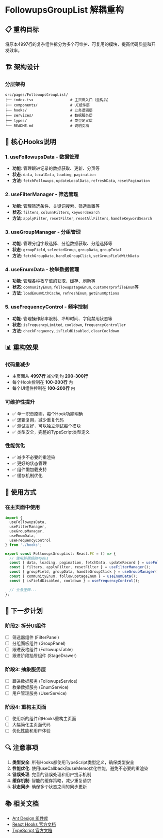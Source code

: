 # FollowupsGroupList 解耦重构

## 📋 **重构目标**

将原本4997行的复杂组件拆分为多个可维护、可复用的模块，提高代码质量和开发效率。

## 🏗️ **架构设计**

### **分层架构**
```
src/pages/FollowupsGroupList/
├── index.tsx                 # 主页面入口（重构后）
├── components/               # UI组件层
├── hooks/                    # 业务逻辑层
├── services/                 # 数据服务层
├── types/                    # 类型定义层
└── README.md                 # 说明文档
```

## 🔧 **核心Hooks说明**

### **1. useFollowupsData - 数据管理**
- **功能**: 管理跟进记录的数据获取、更新、分页等
- **状态**: `data`, `localData`, `loading`, `pagination`
- **方法**: `fetchFollowups`, `updateLocalData`, `refreshData`, `resetPagination`

### **2. useFilterManager - 筛选管理**
- **功能**: 管理筛选条件、关键词搜索、筛选重置等
- **状态**: `filters`, `columnFilters`, `keywordSearch`
- **方法**: `applyFilter`, `resetFilter`, `resetAllFilters`, `handleKeywordSearch`

### **3. useGroupManager - 分组管理**
- **功能**: 管理分组字段选择、分组数据获取、分组选择等
- **状态**: `groupField`, `selectedGroup`, `groupData`, `groupTotal`
- **方法**: `fetchGroupData`, `handleGroupClick`, `setGroupFieldWithData`

### **4. useEnumData - 枚举数据管理**
- **功能**: 管理各种枚举值的获取、缓存、刷新等
- **状态**: `communityEnum`, `followupstageEnum`, `customerprofileEnum`等
- **方法**: `loadEnumWithCache`, `refreshEnum`, `getEnumOptions`

### **5. useFrequencyControl - 频率控制**
- **功能**: 管理操作频率限制、冷却时间、字段禁用状态等
- **状态**: `isFrequencyLimited`, `cooldown`, `frequencyController`
- **方法**: `checkFrequency`, `isFieldDisabled`, `clearCooldown`

## 📊 **重构效果**

### **代码量减少**
- 主页面从 **4997行** 减少到约 **200-300行**
- 每个Hook控制在 **100-200行** 内
- 每个UI组件控制在 **100-200行** 内

### **可维护性提升**
- ✅ 单一职责原则，每个Hook功能明确
- ✅ 逻辑复用，减少重复代码
- ✅ 测试友好，可以独立测试每个模块
- ✅ 类型安全，完整的TypeScript类型定义

### **性能优化**
- ✅ 减少不必要的重渲染
- ✅ 更好的状态管理
- ✅ 组件懒加载支持
- ✅ 缓存机制优化

## 🚀 **使用方式**

### **在主页面中使用**
```typescript
import { 
  useFollowupsData, 
  useFilterManager, 
  useGroupManager,
  useEnumData,
  useFrequencyControl 
} from './hooks';

export const FollowupsGroupList: React.FC = () => {
  // 使用解耦后的Hooks
  const { data, loading, pagination, fetchData, updateRecord } = useFollowupsData();
  const { filters, applyFilter, resetFilter } = useFilterManager();
  const { groupField, groupData, handleGroupClick } = useGroupManager();
  const { communityEnum, followupstageEnum } = useEnumData();
  const { isFieldDisabled, cooldown } = useFrequencyControl();
  
  // 业务逻辑...
};
```

## 📝 **下一步计划**

### **阶段2: 拆分UI组件**
- [ ] 筛选器组件 (FilterPanel)
- [ ] 分组面板组件 (GroupPanel)
- [ ] 跟进表格组件 (FollowupsTable)
- [ ] 跟进阶段抽屉组件 (StageDrawer)

### **阶段3: 抽象服务层**
- [ ] 跟进数据服务 (FollowupsService)
- [ ] 枚举数据服务 (EnumService)
- [ ] 用户管理服务 (UserService)

### **阶段4: 重构主页面**
- [ ] 使用新的组件和Hooks重构主页面
- [ ] 大幅简化主页面代码
- [ ] 优化性能和用户体验

## 🔍 **注意事项**

1. **类型安全**: 所有Hooks都使用TypeScript类型定义，确保类型安全
2. **性能优化**: 使用useCallback和useMemo优化性能，避免不必要的重渲染
3. **错误处理**: 完善的错误处理和用户提示机制
4. **缓存机制**: 智能的缓存策略，减少重复请求
5. **状态同步**: 确保多个状态之间的同步更新

## 📚 **相关文档**

- [Ant Design 组件库](https://ant.design/components/overview/)
- [React Hooks 官方文档](https://react.dev/reference/react)
- [TypeScript 官方文档](https://www.typescriptlang.org/docs/)
